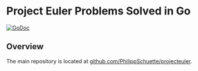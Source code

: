 # Project Euler Problems Solved in Go

[![GoDoc](https://godoc.org/github.com/DanielSchuette/geulerproject?status.svg)](https://godoc.org/github.com/DanielSchuette/geulerproject)

## Overview

The main repository is located at [github.com/PhilippSchuette/projecteuler](https://github.com/PhilippSchuette/projecteuler).
